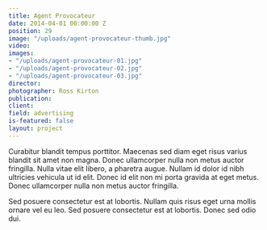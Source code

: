 ```yaml
---
title: Agent Provocateur
date: 2014-04-01 00:00:00 Z
position: 29
image: "/uploads/agent-provocateur-thumb.jpg"
video: 
images:
- "/uploads/agent-provocateur-01.jpg"
- "/uploads/agent-provocateur-02.jpg"
- "/uploads/agent-provocateur-03.jpg"
director: 
photographer: Ross Kirton
publication: 
client: 
field: advertising
is-featured: false
layout: project
---
```


Curabitur blandit tempus porttitor. Maecenas sed diam eget risus varius blandit sit amet non magna. Donec ullamcorper nulla non metus auctor fringilla. Nulla vitae elit libero, a pharetra augue. Nullam id dolor id nibh ultricies vehicula ut id elit. Donec id elit non mi porta gravida at eget metus. Donec ullamcorper nulla non metus auctor fringilla.

Sed posuere consectetur est at lobortis. Nullam quis risus eget urna mollis ornare vel eu leo. Sed posuere consectetur est at lobortis. Donec sed odio dui.